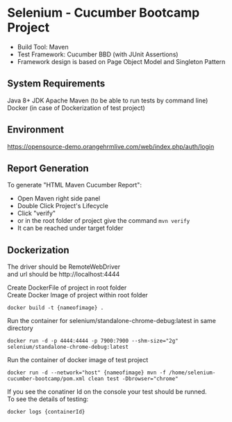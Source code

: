 # Selenium - Cucumber Bootcamp Project

- Build Tool: Maven
- Test Framework: Cucumber BBD (with JUnit Assertions)
- Framework design is based on Page Object Model and Singleton Pattern

## System Requirements
Java 8+ JDK
Apache Maven (to be able to run tests by command line)
Docker (in case of Dockerization of test project)

## Environment
https://opensource-demo.orangehrmlive.com/web/index.php/auth/login


## Report Generation
To generate "HTML Maven Cucumber Report":
- Open Maven right side panel  
- Double Click Project's Lifecycle  
- Click "verify"
- or in the root folder of project give the command `mvn verify`  
- It can be reached under target folder


## Dockerization


The driver should be RemoteWebDriver  
and url should be http://localhost:4444

Create DockerFile of project in root folder  
Create Docker Image of project within root folder
```
docker build -t {nameofimage} .
```

Run the container for selenium/standalone-chrome-debug:latest in same directory  
```
docker run -d -p 4444:4444 -p 7900:7900 --shm-size="2g" selenium/standalone-chrome-debug:latest
```
Run the container of docker image of test project  
```
docker run -d --network="host" {nameofimage} mvn -f /home/selenium-cucumber-bootcamp/pom.xml clean test -Dbrowser="chrome"
```

If you see the conatiner Id on the console your test should be runned.  
To see the details of testing:
```
docker logs {containerId}
```


